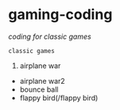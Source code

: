 # gaming-coding
*coding for classic games*

`classic games`
1. airplane war
* airplane war2
* bounce ball
* flappy bird(/flappy bird)
